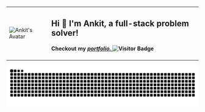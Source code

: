 <table align='center' style="border-collapse: collapse; border: none;">
  <tr style="border:none;">
    <td style="border: none;">
      <img
        height="200"
        src="https://cdn.discordapp.com/attachments/1033057271971852399/1324631946395127848/image_7.png?ex=6778db22&is=677789a2&hm=3ee00d5e5beae566571b1b8612e8488260062237ed1ebde83b2a7cadfaae51af&"
        alt="Ankit's Avatar"
      />
    </td>
    <td style="border: none;">
      <h2>Hi 👋 I'm Ankit, a full-stack problem solver!</h2>
       <h4>
    Checkout my
    <a href="https://bearerop.tech" target="_blank">
      <i>portfolio.</i>      
    </a>
        <img
        src="https://visitor-badge.laobi.icu/badge?page_id=BearerOP.BearerOP&"
        alt="Visitor Badge"
      />
  </h4>
    </td>
  </tr>
</table>

<p align="center">
  <img
    src="https://raw.githubusercontent.com/BearerOP/BearerOP/output/snake.svg"
    alt="Snake animation"
  />
</p>
